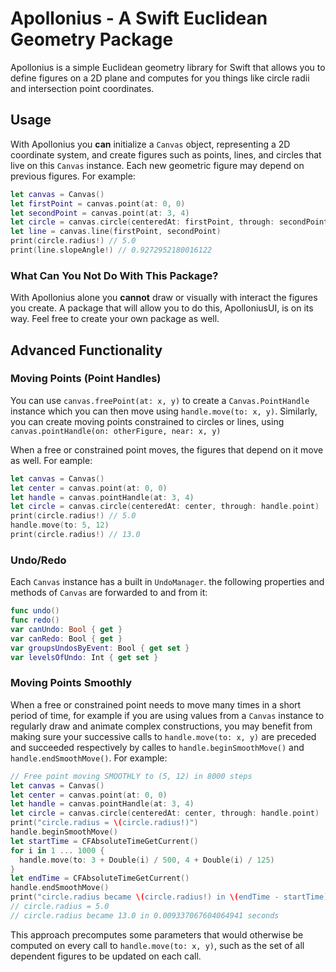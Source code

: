 # Apollonius - A Swift Euclidean Geometry Package

Apollonius is a simple Euclidean geometry library for Swift that allows you to define figures on a 2D plane and computes for you things like circle radii and intersection point coordinates.

## Usage

With Apollonius you **can** initialize a `Canvas` object, representing a 2D coordinate system, and create figures such as points, lines, and circles that live on this `Canvas` instance. Each new geometric figure may depend on previous figures. For example:

```swift
let canvas = Canvas()
let firstPoint = canvas.point(at: 0, 0)
let secondPoint = canvas.point(at: 3, 4)
let circle = canvas.circle(centeredAt: firstPoint, through: secondPoint)
let line = canvas.line(firstPoint, secondPoint)
print(circle.radius!) // 5.0
print(line.slopeAngle!) // 0.9272952180016122
```

### What Can You **Not** Do With This Package?

With Apollonius alone you **cannot** draw or visually with interact the figures you create. A package that will allow you to do this, ApolloniusUI, is on its way. Feel free to create your own package as well.

## Advanced Functionality

### Moving Points (Point Handles)

You can use `canvas.freePoint(at: x, y)` to create a `Canvas.PointHandle` instance which you can then move using `handle.move(to: x, y)`. Similarly, you can create moving points constrained to circles or lines, using `canvas.pointHandle(on: otherFigure, near: x, y)`


When a free or constrained point moves, the figures that depend on it move as well. For eample:

```swift
let canvas = Canvas()
let center = canvas.point(at: 0, 0)
let handle = canvas.pointHandle(at: 3, 4)
let circle = canvas.circle(centeredAt: center, through: handle.point)
print(circle.radius!) // 5.0
handle.move(to: 5, 12)
print(circle.radius!) // 13.0
```

### Undo/Redo

Each `Canvas` instance has a built in `UndoManager`. the following properties and methods of `Canvas` are forwarded to and from it:

```swift
func undo()
func redo()
var canUndo: Bool { get }
var canRedo: Bool { get }
var groupsUndosByEvent: Bool { get set }
var levelsOfUndo: Int { get set }
```

### Moving Points Smoothly

When a free or constrained point needs to move many times in a short period of time, for example if you are using values from a `Canvas` instance to regularly draw and animate complex constructions, you may benefit from making sure your successive calls to `handle.move(to: x, y)` are preceded and succeeded respectively by calles to `handle.beginSmoothMove()` and `handle.endSmoothMove()`. For example:

```swift
// Free point moving SMOOTHLY to (5, 12) in 8000 steps
let canvas = Canvas()
let center = canvas.point(at: 0, 0)
let handle = canvas.pointHandle(at: 3, 4)
let circle = canvas.circle(centeredAt: center, through: handle.point)
print("circle.radius = \(circle.radius!)")
handle.beginSmoothMove()
let startTime = CFAbsoluteTimeGetCurrent()
for i in 1 ... 1000 {
  handle.move(to: 3 + Double(i) / 500, 4 + Double(i) / 125)
}
let endTime = CFAbsoluteTimeGetCurrent()
handle.endSmoothMove()
print("circle.radius became \(circle.radius!) in \(endTime - startTime) seconds")
// circle.radius = 5.0
// circle.radius became 13.0 in 0.009337067604064941 seconds
```

This approach precomputes some parameters that would otherwise be computed on every call to `handle.move(to: x, y)`, such as the set of all dependent figures to be updated on each call.
